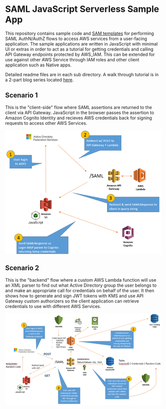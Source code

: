 # SAML JavaScript Serverless Sample App
This repository contains sample code and [SAM templates](http://docs.aws.amazon.com/lambda/latest/dg/deploying-lambda-apps.html) for performing SAML AuthN/AuthZ flows to access AWS services from a user-facing application. The sample applications are written in JavaScript with minimal UI or extras in order to act as a tutorial for getting credentials and calling API Gateway endpoints protected by AWS_IAM. This can be extended for use against other AWS Service through IAM roles and other client application such as Native apps.

Detailed readme files are in each sub directory. A walk through tutorial is in a 2-part blog series located [here](https://aws.amazon.com/blogs/compute/).


## Scenario 1
This is the "client-side" flow where SAML assertions are returned to the client via API Gateway. JavaScript in the browser passes the assertion to Amazon Cognito Identity and recieves AWS credentials back for signing requests to access other AWS Services.

![lambdasamlone_4.png](/Scenario1/lambdasamlone_4.png?raw=true)


## Scenario 2
This is the "backend" flow where a custom AWS Lambda function will use an XML parser to find out what Active Directory group the user belongs to and make an appropriate call for credentials on behalf of the user. It then shows how to generate and sign JWT tokens with KMS and use API Gateway custom authorizers so the client application can retrieve credentials to use with different AWS Services.

![lambdasamltwo_1.png](/Scenario2/lambdasamltwo_1.png?raw=true)